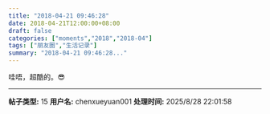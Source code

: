 ```yaml
---
title: "2018-04-21 09:46:28"
date: 2018-04-21T12:00:00+08:00
draft: false
categories: ["moments","2018","2018-04"]
tags: ["朋友圈","生活记录"]
summary: "2018-04-21 09:46:28..."
---
```


哇唔，超酷的。😎

---

**帖子类型:** 15
**用户名:** chenxueyuan001
**处理时间:** 2025/8/28 22:01:58